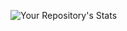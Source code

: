 <!--
![Your Repository's Stats](https://github-readme-stats.vercel.app/api?username=orion-miller&show_icons=true)
-->
![Your Repository's Stats](https://github-readme-stats.vercel.app/api/top-langs/?username=orion-miller&theme=blue-green)

<!--
**orion-miller/orion-miller** is a ✨ _special_ ✨ repository because its `README.md` (this file) appears on your GitHub profile.

Here are some ideas to get you started:

- 🔭 I’m currently working on ...
- 🌱 I’m currently learning ...
- 👯 I’m looking to collaborate on ...
- 🤔 I’m looking for help with ...
- 💬 Ask me about ...
- 📫 How to reach me: ...
- 😄 Pronouns: ...
- ⚡ Fun fact: ...
-->
